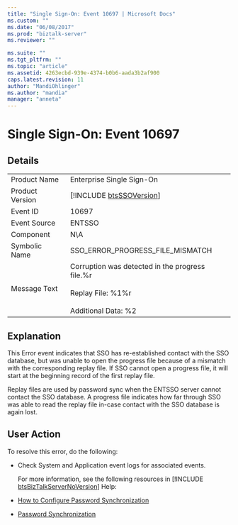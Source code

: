 ```yaml
---
title: "Single Sign-On: Event 10697 | Microsoft Docs"
ms.custom: ""
ms.date: "06/08/2017"
ms.prod: "biztalk-server"
ms.reviewer: ""

ms.suite: ""
ms.tgt_pltfrm: ""
ms.topic: "article"
ms.assetid: 4263ecbd-939e-4374-b0b6-aada3b2af900
caps.latest.revision: 11
author: "MandiOhlinger"
ms.author: "mandia"
manager: "anneta"
---
```

# Single Sign-On: Event 10697
## Details  

|                 |                                                                                                               |
|-----------------|---------------------------------------------------------------------------------------------------------------|
|  Product Name   |                                           Enterprise Single Sign-On                                           |
| Product Version |                          [!INCLUDE [btsSSOVersion](../includes/btsssoversion-md.md)]                          |
|    Event ID     |                                                     10697                                                     |
|  Event Source   |                                                    ENTSSO                                                     |
|    Component    |                                                      N\A                                                      |
|  Symbolic Name  |                                       SSO_ERROR_PROGRESS_FILE_MISMATCH                                        |
|  Message Text   | Corruption was detected in the progress file.%r<br /><br /> Replay File: %1%r<br /><br /> Additional Data: %2 |

## Explanation  
 This Error event indicates that SSO has re-established contact with the SSO database, but was unable to open the progress file because of a mismatch with the corresponding replay file. If SSO cannot open a progress file, it will start at the beginning record of the first replay file.  

 Replay files are used by password sync when the ENTSSO server cannot contact the SSO database. A progress file indicates how far through SSO was able to read the replay file in-case contact with the SSO database is again lost.  

## User Action  
 To resolve this error, do the following:  

- Check System and Application event logs for associated events.  

  For more information, see the following resources in [!INCLUDE [btsBizTalkServerNoVersion](../includes/btsbiztalkservernoversion-md.md)] Help:  

- [How to Configure Password Synchronization](../core/how-to-configure-password-synchronization.md)  

- [Password Synchronization](../core/password-synchronization2.md)

